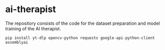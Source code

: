 # ai-therapist
The repository consists of the code for the dataset preparation and model training of the AI therapist.

```
pip install yt-dlp opencv-python requests google-api-python-client assemblyai
```
